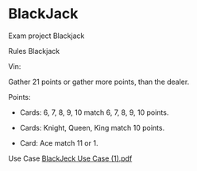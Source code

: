 # BlackJack
Exam project Blackjack

Rules Blackjack

Vin:

Gather 21 points or gather more points, than the dealer.

Points:

- Cards: 6, 7, 8, 9, 10 match 6, 7, 8, 9, 10 points.

- Cards: Knight, Queen, King match 10 points.

- Card: Ace match 11 or 1.


Use Case 
[BlackJeck Use Case (1).pdf](https://github.com/SemenTeplov/BlackJack/files/8104292/BlackJeck.Use.Case.1.pdf)
